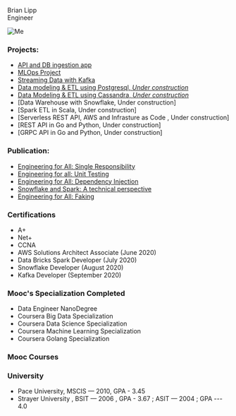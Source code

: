 Brian Lipp   
Engineer

![Me](https://media-exp1.licdn.com/dms/image/C4E03AQHDiHvcBV7cxg/profile-displayphoto-shrink_200_200/0?e=1594252800&v=beta&t=burBmC1awvZaL7SXrXXvKaXJnhn4wB3YErfRKedvqiw)

### Projects:

* [API and DB ingestion app](https://github.com/bclipp/api_db_ingestion)
* [MLOps Project](https://github.com/bclipp/mlpipeline_jenkins)  
* [Streaming Data with Kafka](https://github.com/bclipp/streaming_data_postgresql) 
* [Data modeling & ETL using Postgresql, *Under construction*](https://github.com/bclipp/data_modeling_posgresql)
* [Data Modeling & ETL using Cassandra, *Under construction*](https://github.com/bclipp/cassandra_modeling)
* [Data Warehouse with Snowflake, Under construction]  
* [Spark ETL in Scala, Under construction]  
* [Serverless REST API, AWS and  Infrasture as Code , Under construction]  
* [REST API in Go and Python, Under construction]   
* [GRPC API in Go and Python, Under construction]  

### Publication:


 * [Engineering for All: Single Responsibility](https://link.medium.com/dHEeBp2mf4)
 * [Engineering for all: Unit Testing](https://link.medium.com/iaMqhEwkd4)
 * [Engineering for All: Dependency Injection](https://link.medium.com/VlcbYxl6g6)   
 * [Snowflake and Spark: A technical perspective](https://link.medium.com/FbRABls6g6)  
 * [Engineering for All: Faking](https://link.medium.com/elkgGsv6g6)
 
 ### Certifications
 
 * A+
 * Net+
 * CCNA
 * AWS Solutions Architect Associate (June 2020)
 * Data Bricks Spark Developer (July 2020)
 * Snowflake Developer (August 2020)
 * Kafka Developer (September 2020)
 
 ### Mooc's Specialization Completed
 
 * Data Engineer NanoDegree
 * Coursera Big Data Specialization
 * Coursera Data Science Specialization
 * Coursera Machine Learning Specialization
 * Coursera Golang Specialization
 
 ### Mooc Courses
 
 ### University
 
* Pace University, MSCIS — 2010, GPA - 3.45  
* Strayer University , BSIT — 2006 , GPA - 3.67 ; ASIT — 2004 ; GPA --- 4.0 

